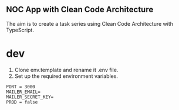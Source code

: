 ## NOC App with Clean Code Architecture

The aim is to create a task series using Clean Code Architecture with TypeScript.

# dev
1. Clone env.template and rename it .env file.
2. Set up the required environment variables.

```
PORT = 3000
MAILER_EMAIL=
MAILER_SECRET_KEY= 
PROD = false
```